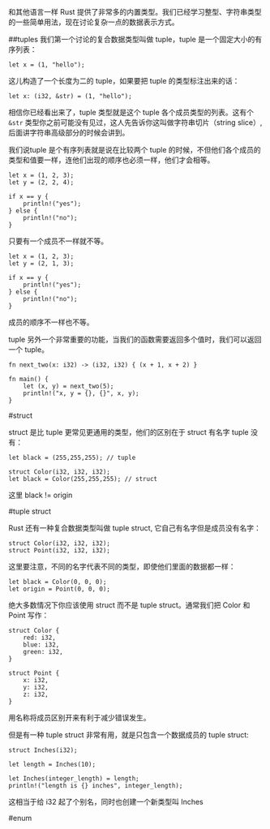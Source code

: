 和其他语言一样 Rust 提供了非常多的内置类型。我们已经学习整型、字符串类型的一些简单用法，现在讨论复杂一点的数据表示方式。

##tuples
我们第一个讨论的复合数据类型叫做 tuple，tuple 是一个固定大小的有序列表：

	let x = (1, "hello");

这儿构造了一个长度为二的 tuple，如果要把 tuple 的类型标注出来的话：

	let x: (i32, &str) = (1, "hello");

相信你已经看出来了，tuple 类型就是这个 tuple 各个成员类型的列表。这有个 `&str` 类型你之前可能没有见过，这人先告诉你这叫做字符串切片（string slice）,后面讲字符串高级部分的时候会讲到。

我们说tuple 是个有序列表就是说在比较两个 tuple 的时候，不但他们各个成员的类型和值要一样，连他们出现的顺序也必须一样，他们才会相等。

	let x = (1, 2, 3);
	let y = (2, 2, 4);

	if x == y {
	    println!("yes");
	} else {
	    println!("no");
	}

只要有一个成员不一样就不等。

	let x = (1, 2, 3);
	let y = (2, 1, 3);

	if x == y {
	    println!("yes");
	} else {
	    println!("no");
	}

成员的顺序不一样也不等。

tuple 另外一个非常重要的功能，当我们的函数需要返回多个值时，我们可以返回一个 tuple。

	fn next_two(x: i32) -> (i32, i32) { (x + 1, x + 2) }

	fn main() {
	    let (x, y) = next_two(5);
	    println!("x, y = {}, {}", x, y);
	}

#struct

struct 是比 tuple 更常见更通用的类型，他们的区别在于 struct 有名字 tuple 没有：

	let black = (255,255,255); // tuple

	struct Color(i32, i32, i32);
	let black = Color(255,255,255); // struct



这里 black != origin

#tuple struct

Rust 还有一种复合数据类型叫做 tuple struct, 它自己有名字但是成员没有名字：

	struct Color(i32, i32, i32);
	struct Point(i32, i32, i32);

这里要注意，不同的名字代表不同的类型，即使他们里面的数据都一样：

	let black = Color(0, 0, 0);
	let origin = Point(0, 0, 0);

绝大多数情况下你应该使用 struct 而不是 tuple struct。通常我们把 Color 和 Point 写作：

	struct Color {
	    red: i32,
	    blue: i32,
	    green: i32,
	}

	struct Point {
	    x: i32,
	    y: i32,
	    z: i32,
	}

用名称将成员区别开来有利于减少错误发生。

但是有一种 tuple struct 非常有用，就是只包含一个数据成员的 tuple struct:

	struct Inches(i32);

	let length = Inches(10);

	let Inches(integer_length) = length;
	println!("length is {} inches", integer_length);

这相当于给 i32 起了个别名，同时也创建一个新类型叫 Inches

#enum
